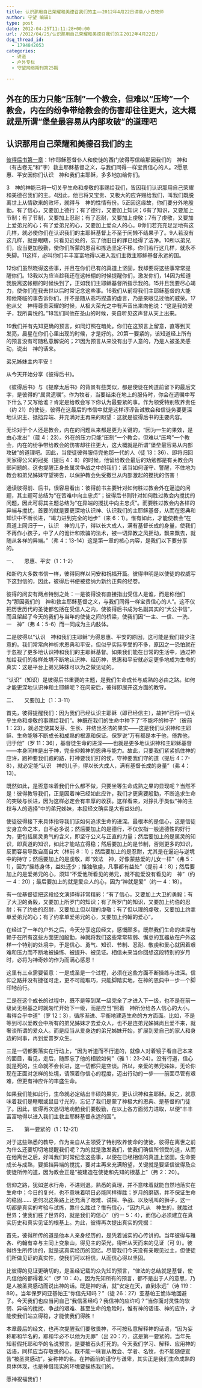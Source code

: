 ```yaml
---
title: 认识那用自己荣耀和美德召我们的主——2012年4月22日讲章/小白牧师
author: 守望 编辑1
type: post
date: 2012-04-25T11:11:28+00:00
url: /2012/04/25/认识那用自己荣耀和美德召我们的主2012年4月22日/
dsq_thread_id:
  - 1794842053
categories:
  - 讲道
  - 户外专栏
  - 守望网络期刊第25期

---
```

<h2 style="text-align: left;" align="center">
  外在的压力只能“压制”一个教会，但难以“压垮”一个教会，内在的纷争带给教会的伤害却往往更大，这大概就是所谓“堡垒最容易从内部攻破”的道理吧
</h2>

<!--more-->

<h2 style="text-align: left;" align="center">
  认识那用自己荣耀和美德召我们的主
</h2>

<span style="text-decoration: underline;">彼得后书</span><span style="text-decoration: underline;">第一章</span>：1作耶稣基督仆人和使徒的西门彼得写信给那因我们的　神和（有古卷无“和”字）救主耶稣基督之义，与我们同得一样宝贵信心的人。2愿恩惠、平安因你们认识　神和我们主耶稣，多多地加给你们。

3　神的神能已将一切关乎生命和虔敬的事赐给我们，皆因我们认识那用自己荣耀和美德召我们的主。4因此，他已将又宝贵、又极大的应许赐给我们，叫我们既脱离世上从情欲来的败坏，就得与　神的性情有份。5正因这缘故，你们要分外地殷勤。有了信心，又要加上德行；有了德行，又要加上知识；6有了知识，又要加上节制；有了节制，又要加上忍耐；有了忍耐，又要加上虔敬；7有了虔敬，又要加上爱弟兄的心；有了爱弟兄的心，又要加上爱众人的心。8你们若充充足足地有这几样，就必使你们在认识我们的主耶稣基督上不至于闲懒不结果子了。9人若没有这几样，就是眼瞎，只看见近处的，忘了他旧日的罪已经得了洁净。10所以弟兄们，应当更加殷勤，使你们所蒙的恩召和拣选坚定不移。你们若行这几样，就永不失脚。11这样，必叫你们丰丰富富地得以进入我们主救主耶稣基督永远的国。

12你们虽然晓得这些事，并且在你们已有的真道上坚固，我却要将这些事常常提醒你们。13我以为应当趁我还在这帐棚的时候提醒你们，激发你们，14因为知道我脱离这帐棚的时候快到了，正如我们主耶稣基督所指示我的。15并且我要尽心竭力，使你们在我去世以后时常记念这些事。16我们从前将我们主耶稣基督的大能和他降临的事告诉你们，并不是随从乖巧捏造的虚言，乃是亲眼见过他的威荣。17他从父　神得尊贵荣耀的时候，从极大荣光之中有声音出来向他说：“这是我的爱子，我所喜悦的。”18我们同他在圣山的时候，亲自听见这声音从天上出来。

19我们并有先知更确的预言，如同灯照在暗处。你们在这预言上留意，直等到天发亮，晨星在你们心里出现的时候，才是好的。20第一要紧的，该知道经上所有的预言没有可随私意解说的；21因为预言从来没有出于人意的，乃是人被圣灵感动，说出　神的话来。

弟兄姊妹主内平安！

从今天开始分享《彼得后书》。

《彼得后书》与《提摩太后书》的背景有些类似，都是使徒在殉道前留下的最后文字，是彼得的“属灵遗嘱”。作为牧者，当要结束在地上的服侍时，你会在遗嘱中写下什么？又写给谁？肯定是给教会写下你认为最要紧的事。作为领受特别牧养责任（约 21）的使徒，彼得在这最后的书信中就是这样谆谆告诫教会和信徒务要更深地认识主、抵挡异端、并充满对主再来的盼望：这就是彼得后书的主要内容。

无论对于个人还是教会，内在的问题从来都是更为关键的，“因为一生的果效，是由心发出”（箴 4：23）。外在的压力只能“压制”一个教会，但难以“压垮”一个教会，内在的纷争带给教会的伤害却往往更大，这大概就是所谓“堡垒最容易从内部攻破”的道理吧。因此，当使徒彼得服侍完他那一代的人（徒 13：36）、即将归回天家得公义的冠冕（提后 4：8）的时候，他留给教会最后的劝勉都是有关教会内部问题的。这也提醒正身处属灵争战之中的我们：该当如何谨守、警醒，不住地为教会和弟兄姊妹守望祷告，以保护教会免受撒旦从内部激起的搅扰的伤害！

通读彼得前、后书，很容易看出：彼得前书主要针对如何胜过教会外在逼迫的问题，其主题可总结为“在苦难中向主忠贞”；彼得后书则针对如何胜过教会内搅扰的问题，因此可将其主题总结为“在异端的搅扰中向主忠贞”。而要胜过教会内各样的异端与搅扰，首要的就是要更深地认识神、认识我们的主耶稣基督，从而在恩典和知识中不断长进，“竭力进到完全的地步”（来 6：1）。惟有如此，才能使教会“在真道上同归于一，认识　神的儿子，得以长大成人，满有基督长成的身量，使我们不再作小孩子，中了人的诡计和欺骗的法术，被一切异教之风摇动，飘来飘去，就随从各样的异端。”（弗 4：13-14）这是第一章的核心内容，是我们以下要分享的。

一、     恩惠、平安（1：1-2）

和新约大多数书信一样，彼得同样以问安和祝福开篇。彼得申明是以使徒的权威写下这封信的，因此，彼得后书便被接纳为新约正典的经卷。

彼得的问安有两点特别之处：一是彼得没有直接指出受信人是谁，而是称他们为“那因我们的　神和救主耶稣基督之义，与我们同得一样宝贵信心的人”。这不仅把历世历代的圣徒都包括在受信人之内，使彼得后书成为名副其实的“大公书信”，而且架起了今天的我们与当年的使徒之间的桥梁，使我们因“一主、一信、一洗、 一　神”（弗 4：5-6）而一同成为主内肢体。

二是彼得以“认识　神和我们主耶稣”为得恩惠、平安的原因，这可能是我们较少注意的。我们常常向神祈求恩典和平安，但似乎实际享受的不多，原因之一恐怕就在于忽视了更多地认识神和我们的主耶稣基督。如果我们能在日常的生活中，通过神加给我们的各样处境不断地认识神、经历神，恩惠和平安就必定更多地成为生命的真实：这是平台上弟兄姊妹可以为之做见证的。

“认识”（知识）是彼得后书重要的主题，是我们生命成长与成熟的必由之路。如何才能更深地认识神和主耶稣呢？在问安后，彼得即展开这方面的教导。

二、     又要加上（1：3-11）

首先，彼得提醒我们：因为我们已经认识主耶稣（即已经信主），故神“已将一切关乎生命和虔敬的事赐给我们”。神既在我们的生命中种下了“不能坏的种子”（彼前 1：23），就必定使其发芽、生长、并结出圣洁的果实——这是我们认识神和主耶稣、生命能够不断成长和成熟的根源和保证。保罗说“万有都是本于他，倚靠他，归于他”（罗 11：36），基督徒生命的进深——也就是更多地认识神和主耶稣基督——本身同样是出于神，完全仰赖神的恩典与能力。故此，只要我们紧紧抓住神的应许，跑神要我们跑的路，打神要我们打的仗，守神要我们守的道（提后 4：7-8），就必定能“认识　神的儿子，得以长大成人，满有基督长成的身量”（弗 4：13）。

既然如此，是否意味着我们什么都不做，只要坐等生命成熟之果的显现呢？当然不是！彼得教导我们，正是因着神已经如此应许，我们才更需要殷勤，不断追求生命的突破与长进，因为这样必定会有丰厚的收获。这样看来，对挣扎于类似“神的主权与人的选择”中的弟兄姊妹，本段经文确实是大有益处的。

使徒彼得接下来具体指导我们该如何追求生命的进深。最根本的是信心，这是信徒安身立命之本，自不必多说；然后要加上的是德行，不仅仅指一般道德性的好行为，更包括属灵勇气的含义，即坚守公义与正直的力量；然后要加上的是属灵的知识，即真道的知识，如此才能站立得稳；然后要加上的是节制，否则更多的知识，反而容易导致自高自大（林前 8：1）；然后要加上的是忍耐，尤其是在逼迫与逆境中的持守；然后要加上的是虔敬，即“效法　神，好像蒙慈爱的儿女一样”（弗 5：1），因为“操练身体，益处还少；惟独敬虔，凡事都有益处”（提前 4：8）；然后要加上的是爱弟兄的心，须知“不爱他所看见的弟兄，就不能爱没有看见的　神”（约一 4：20）；最后要加上的就是爱众人的心，因为“神就是爱”（约一 4：18）。

有一位基督徒把这段经文演绎得非常精彩：“有了信心，又要加上大卫的勇毅；有了大卫的勇毅，又要加上所罗门的知识；有了所罗门的知识，又要加上约伯的忍耐；有了约伯的忍耐，又要加上但以理的虔敬；有了但以理的虔敬，又要加上约拿单爱弟兄的心；有了约拿单爱弟兄的心，又要加上约翰的爱心”。

在经过了一年的户外之后，今天分享这段经文，感慨颇多。既然我们生命的进深有赖于在所有这些方面更加殷勤，神就将我们这些常常软弱、懈怠的瓦器放在户外这样一个特别的处境中，于是信心、勇气、知识、节制、忍耐、敬虔和爱心就因着艰难和压力而不断地被操练、被提升、被见证。相信未来当你回想这段特别的岁月时，必将为神奇妙的作为而满心感恩！

这里有三点需要留意：一是成圣是一个过程，必须在这些方面不断操练与进深。信仰之路并没有捷径可走，更不可能取巧，只能脚踏实地，在神的恩典中一步一个脚印地前行。

二是在这个成长的过程中，既不是等到某一级完全了才进入下一级，也不是在前一级尚无根基之时就匆忙开始下一级，而是应当“照着　神所分给各人信心的大小，看得合乎中道”（罗 12：3），循序渐进、平衡地建造生命的方方面面。比如，不是等到可以爱教会中所有的弟兄姊妹才去爱众人，也不是连弟兄姊妹尚且爱不来，就奢谈所谓的爱众人。而是应当从爱身边的弟兄姊妹开始，扩展到爱自己的家人和身边的同事，再到爱普罗众生。

三是一切都要落实在行动上，“因为听道而不行道的，就像人对着镜子看自己本来的面目，看见，走后，随即忘了他的相貌如何”（雅 1：23-24）。没有行道，信心就是死的，生命就不会长进，这一切都只是空谈。所以，亲爱的弟兄姊妹，无论你现在正面对怎样的处境，请照着你信心的程度，迈出行动的一步——前面尽管有艰难，但更有神应许的丰盛生命。

如果我们能如此行，生命就必定结出丰硕的果实，更认识神和主耶稣。反之，就意味着我们是瞎眼或鼠目寸光的，忘记了我们是蒙了神极大的恩典、是基督的门徒了。因此，彼得再次恳切地劝勉我们要殷勤，在以上各方面努力进取，以便“丰丰富富地得以进入我们主救主耶稣基督永远的国”。

三、     第一要紧的（1：12-21）

对于这些熟悉的教导，作为亲自从主领受了特别牧养使命的使徒，彼得在离世之前为什么还要切切地提醒我们呢？为的就是激发我们，使我们确信所领受的道，从而在他离世之后，好叫我们时常纪念这些事，以便在已经相信的真道上坚固。生命要成长与成熟，要抵挡异端的搅扰，要对主再来充满盼望，关键就是要坚信彼得及众使徒所传的道，因为教会正是“被建造在使徒和先知的根基上”（弗 2：20）。

信仰之路，犹如逆水行舟，不进则退。熟悉的真理，并不意味着就能自然地落实在生命中；今日的复兴，也不意味着明日必能同样得胜；岁月的磨砺，并不保证生命的稳固…… 更何况这条路上还充满了艰难、试探、争战、以及吼叫的狮子，这一切都是真实的考验与试炼，靠什么胜过？惟有信心，“因为凡从　神生的，就胜过世界；使我们胜了世界的，就是我们的信心”（约一 5：4），而信心必须建立在真实历史和真实见证的根基上。为此，彼得再次提出真实的凭据：

首先，彼得所传的道是他本人亲身经历的，是凭着诚实的心传讲的。当年彼得与雅各、约翰有幸与主同上变象山，得见主的荣光，得听从天而来的见证（可 9）。彼得终生所传讲的，就是这真实经历的回忆。尽管我们今天没有亲眼见过主，但使徒们所做见证的真实性，使我们可以相信，从而信心得以坚固。

比彼得的见证更确切的，是圣经记载的众先知的预言，“律法的总结就是基督，使凡信他的都得着义”（罗 10：4）。因为先知所有的预言，都不是出于人的意思，乃是人被圣灵感动而说出神的话。既是神的话，就“安定在天，直到永远”（诗 119：89）。当年保罗问亚基帕王“你信先知吗？”（徒 26：27）亚基帕王诡诈地回避了。今天我们也应当问自己“我信圣经吗？我信神的应许吗？”当你面对灵性的软弱、异端的搅扰、争战的艰难、甚至生命的危险时，惟有神的话语、神的应许，才能使我们站立得稳，才能使我们得胜！

本章最后的经文，也再次提醒我们要敬畏神，不可按私意解释神的话语，“因为妄称耶和华名的，耶和华必不以他为无罪”（出 20：7），这是第一要紧的。当年先知若假托耶和华的名说预言，是要被石头打死的。今天我们学习、解释、应用神的话语，同样应当存敬畏的心。既不能一味盲从教会、学者、名牧，也不能随便宣告“被圣灵感动”，妄称神的名。在神面前的谨守与谦卑，其实正是我们生命成熟的具体体现，也是神借现实的环境要操练我们的。

愿神祝福我们！

&nbsp;

&nbsp;